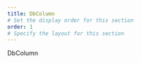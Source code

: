 ```yaml
---
title: DbColumn
# Set the display order for this section
order: 1
# Specify the layout for this section
---
```

DbColumn
